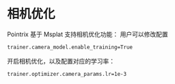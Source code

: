 # 相机优化

Pointrix 基于 Msplat 支持相机优化功能：
用户可以修改配置
```bash
trainer.camera_model.enable_training=True
```

开启相机优化，以及配置对应的学习率：

```bash
trainer.optimizer.camera_params.lr=1e-3
```
